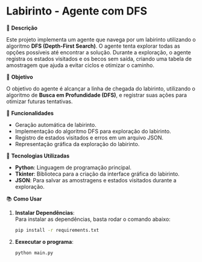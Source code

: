 # Labirinto - Agente com DFS

🧩 **Descrição**

Este projeto implementa um agente que navega por um labirinto utilizando o algoritmo **DFS (Depth-First Search)**. O agente tenta explorar todas as opções possíveis até encontrar a solução. Durante a exploração, o agente registra os estados visitados e os becos sem saída, criando uma tabela de amostragem que ajuda a evitar ciclos e otimizar o caminho.

🧠 **Objetivo**

O objetivo do agente é alcançar a linha de chegada do labirinto, utilizando o algoritmo de **Busca em Profundidade (DFS)**, e registrar suas ações para otimizar futuras tentativas.

📑 **Funcionalidades**

- Geração automática de labirinto.
- Implementação do algoritmo DFS para exploração do labirinto.
- Registro de estados visitados e erros em um arquivo JSON.
- Representação gráfica da exploração do labirinto.

🔧 **Tecnologias Utilizadas**

- **Python**: Linguagem de programação principal.
- **Tkinter**: Biblioteca para a criação da interface gráfica do labirinto.
- **JSON**: Para salvar as amostragens e estados visitados durante a exploração.

📚 **Como Usar**

1. **Instalar Dependências**:  
   Para instalar as dependências, basta rodar o comando abaixo:

   ```bash
   pip install -r requirements.txt

2. **Eexecutar o programa**:  
   ```bash
   python main.py

